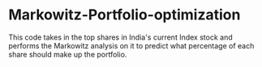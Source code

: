 # Markowitz-Portfolio-optimization
This code takes in the top shares in India's current Index stock and performs the Markowitz analysis on it to predict what percentage of each share should make up the portfolio. 
